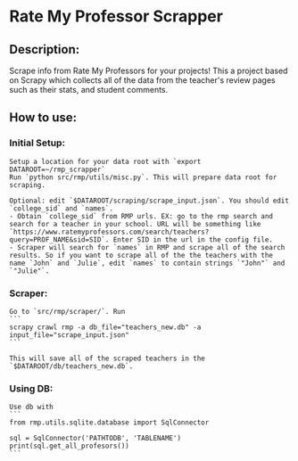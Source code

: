 # Rate My Professor Scrapper

## Description:
Scrape info from Rate My Professors for your projects! This a project based on Scrapy which collects all of the data from the teacher's review pages such as their stats, and student comments.

## How to use:

### Initial Setup:
    Setup a location for your data root with `export DATAROOT=~/rmp_scrapper`
    Run `python src/rmp/utils/misc.py`. This will prepare data root for scraping.

    Optional: edit `$DATAROOT/scraping/scrape_input.json`. You should edit `college_sid` and `names`. 
    - Obtain `college_sid` from RMP urls. EX: go to the rmp search and search for a teacher in your school. URL will be something like `https://www.ratemyprofessors.com/search/teachers?query=PROF_NAME&sid=SID`. Enter SID in the url in the config file.
    - Scraper will search for `names` in RMP and scrape all of the search results. So if you want to scrape all of the the teachers with the name `John` and `Julie`, edit `names` to contain strings `"John"` and `"Julie"`.


### Scraper:
    Go to `src/rmp/scraper/`. Run 
    ```
    scrapy crawl rmp -a db_file="teachers_new.db" -a input_file="scrape_input.json"
    ```

    This will save all of the scraped teachers in the `$DATAROOT/db/teachers_new.db`. 

### Using DB:
    
    Use db with
    ```
    from rmp.utils.sqlite.database import SqlConnector

    sql = SqlConnector('PATHTODB', 'TABLENAME')
    print(sql.get_all_profesors())
    ```
    
